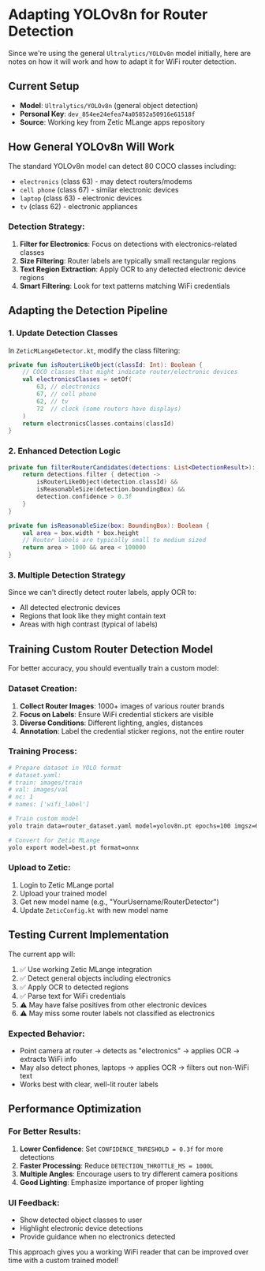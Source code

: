 # Adapting YOLOv8n for Router Detection

Since we're using the general `Ultralytics/YOLOv8n` model initially, here are notes on how it will work and how to adapt it for WiFi router detection.

## Current Setup

- **Model**: `Ultralytics/YOLOv8n` (general object detection)
- **Personal Key**: `dev_854ee24efea74a05852a50916e61518f`
- **Source**: Working key from Zetic MLange apps repository

## How General YOLOv8n Will Work

The standard YOLOv8n model can detect 80 COCO classes including:
- `electronics` (class 63) - may detect routers/modems
- `cell phone` (class 67) - similar electronic devices
- `laptop` (class 63) - electronic devices
- `tv` (class 62) - electronic appliances

### Detection Strategy:
1. **Filter for Electronics**: Focus on detections with electronics-related classes
2. **Size Filtering**: Router labels are typically small rectangular regions
3. **Text Region Extraction**: Apply OCR to any detected electronic device regions
4. **Smart Filtering**: Look for text patterns matching WiFi credentials

## Adapting the Detection Pipeline

### 1. Update Detection Classes
In `ZeticMLangeDetector.kt`, modify the class filtering:

```kotlin
private fun isRouterLikeObject(classId: Int): Boolean {
    // COCO classes that might indicate router/electronic devices
    val electronicsClasses = setOf(
        63, // electronics
        67, // cell phone
        62, // tv
        72  // clock (some routers have displays)
    )
    return electronicsClasses.contains(classId)
}
```

### 2. Enhanced Detection Logic
```kotlin
private fun filterRouterCandidates(detections: List<DetectionResult>): List<DetectionResult> {
    return detections.filter { detection ->
        isRouterLikeObject(detection.classId) &&
        isReasonableSize(detection.boundingBox) &&
        detection.confidence > 0.3f
    }
}

private fun isReasonableSize(box: BoundingBox): Boolean {
    val area = box.width * box.height
    // Router labels are typically small to medium sized
    return area > 1000 && area < 100000
}
```

### 3. Multiple Detection Strategy
Since we can't directly detect router labels, apply OCR to:
- All detected electronic devices
- Regions that look like they might contain text
- Areas with high contrast (typical of labels)

## Training Custom Router Detection Model

For better accuracy, you should eventually train a custom model:

### Dataset Creation:
1. **Collect Router Images**: 1000+ images of various router brands
2. **Focus on Labels**: Ensure WiFi credential stickers are visible
3. **Diverse Conditions**: Different lighting, angles, distances
4. **Annotation**: Label the credential sticker regions, not the entire router

### Training Process:
```bash
# Prepare dataset in YOLO format
# dataset.yaml:
# train: images/train
# val: images/val
# nc: 1
# names: ['wifi_label']

# Train custom model
yolo train data=router_dataset.yaml model=yolov8n.pt epochs=100 imgsz=640

# Convert for Zetic MLange
yolo export model=best.pt format=onnx
```

### Upload to Zetic:
1. Login to Zetic MLange portal
2. Upload your trained model
3. Get new model name (e.g., "YourUsername/RouterDetector")
4. Update `ZeticConfig.kt` with new model name

## Testing Current Implementation

The current app will:
1. ✅ Use working Zetic MLange integration
2. ✅ Detect general objects including electronics
3. ✅ Apply OCR to detected regions
4. ✅ Parse text for WiFi credentials
5. ⚠️ May have false positives from other electronic devices
6. ⚠️ May miss some router labels not classified as electronics

### Expected Behavior:
- Point camera at router → detects as "electronics" → applies OCR → extracts WiFi info
- May also detect phones, laptops → applies OCR → filters out non-WiFi text
- Works best with clear, well-lit router labels

## Performance Optimization

### For Better Results:
1. **Lower Confidence**: Set `CONFIDENCE_THRESHOLD = 0.3f` for more detections
2. **Faster Processing**: Reduce `DETECTION_THROTTLE_MS = 1000L`
3. **Multiple Angles**: Encourage users to try different camera positions
4. **Good Lighting**: Emphasize importance of proper lighting

### UI Feedback:
- Show detected object classes to user
- Highlight electronic device detections
- Provide guidance when no electronics detected

This approach gives you a working WiFi reader that can be improved over time with a custom trained model!
